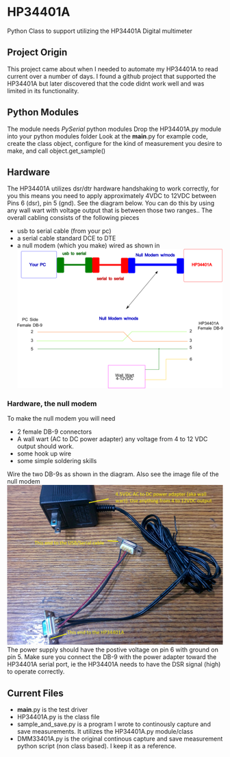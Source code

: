 # HP34401A
Python Class to support utilizing the HP34401A Digital multimeter 
## Project Origin
This project came about when I needed to automate my HP34401A to read current over a number of days. I found a github project that supported the HP34401A but later discovered that the code didnt work well and was limited in its functionality. 
## Python Modules
The module needs _PySerial_  python modules
Drop the HP34401A.py module into your python modules folder
Look at the __main__.py for example code, 
create the class object, configure for the kind of measurement you desire to make, and call object.get_sample()

## Hardware
The HP34401A utilizes dsr/dtr hardware handshaking to work correctly, for you this means you need to apply approximately 4VDC to 12VDC between Pins 6 (dsr), pin 5 (gnd). See the diagram below. 
You can do this by using any wall wart with voltage output that is between those two ranges..
The overall cabling consists of the following pieces 
* usb to serial cable (from your pc)
* a serial cable standard DCE to DTE
* a null modem (which you make) wired as shown in ![cable_drawing](/cable_notes/nullmodemhookup.png)
### Hardware, the null modem
To make the null modem you will need 
* 2 female DB-9 connectors
* A wall wart (AC to DC power adapter) any voltage from 4 to 12 VDC output should work.
* some hook up wire
* some simple soldering skills

Wire the two DB-9s as shown in the diagram. 
Also see the image file of the null modem ![null modem image](IMG_20200708_110650.jpg)
The power supply should have the postive voltage on pin 6 with ground on pin 5.
Make sure you connect the DB-9 with the power adapter toward the HP34401A serial port, ie the HP34401A needs to have the DSR signal (high) to operate correctly.
## Current Files
* __main__.py is the test driver
* HP34401A.py is the class file
* sample_and_save.py is a program I wrote to continously capture and save measurements. It utilizes the HP34401A.py module/class
* DMM33401A.py is the original continous capture and save measurement python script (non class based). I keep it as a reference. 
